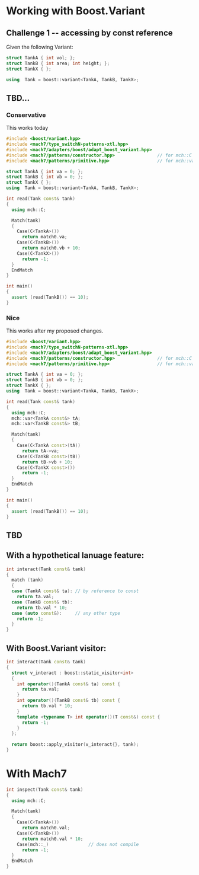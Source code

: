 


Working with Boost.Variant
==========================

Challenge 1 -- accessing by const reference
-----------------------------------------

Given the following Variant:

```c++
struct TankA { int vol; };
struct TankB { int area; int height; };
struct TankX { };

using  Tank = boost::variant<TankA, TankB, TankX>;
```



TBD...
------

### Conservative
This works today

```c++
#include <boost/variant.hpp>
#include <mach7/type_switchN-patterns-xtl.hpp>
#include <mach7/adapters/boost/adapt_boost_variant.hpp>
#include <mach7/patterns/constructor.hpp>                // for mch::C
#include <mach7/patterns/primitive.hpp>                  // for mch::var

struct TankA { int va = 0; };
struct TankB { int vb = 0; };
struct TankX { };
using  Tank = boost::variant<TankA, TankB, TankX>;

int read(Tank const& tank)
{
  using mch::C;

  Match(tank)
  {
    Case(C<TankA>())
      return match0.va;
    Case(C<TankB>())
      return match0.vb + 10;
    Case(C<TankX>())
      return -1;
  }
  EndMatch
}

int main()
{
  assert (read(TankB()) == 10);
}
```
### Nice
This works after my proposed changes.

```c++
#include <boost/variant.hpp>
#include <mach7/type_switchN-patterns-xtl.hpp>
#include <mach7/adapters/boost/adapt_boost_variant.hpp>
#include <mach7/patterns/constructor.hpp>                // for mch::C
#include <mach7/patterns/primitive.hpp>                  // for mch::var

struct TankA { int va = 0; };
struct TankB { int vb = 0; };
struct TankX { };
using  Tank = boost::variant<TankA, TankB, TankX>;

int read(Tank const& tank)
{
  using mch::C;
  mch::var<TankA const&> tA;
  mch::var<TankB const&> tB;

  Match(tank)
  {
    Case(C<TankA const>(tA))
      return tA->va;
    Case(C<TankB const>(tB))
      return tB->vb + 10;
    Case(C<TankX const>())
      return -1;
  }
  EndMatch
}

int main()
{
  assert (read(TankB()) == 10);
}
```

TBD
---




With a hypothetical lanuage feature:
------------------------------------
```c++
int interact(Tank const& tank)
{
  match (tank)
  {
  case (TankA const& ta): // by reference to const
    return ta.val;
  case (TankB const& tb):
    return tb.val * 10;
  case (auto const&):     // any other type
    return -1;
  }
}
```

With Boost.Variant visitor:
---------------------------
```c++
int interact(Tank const& tank)
{
  struct v_interact : boost::static_visitor<int>
  {
    int operator()(TankA const& ta) const {
      return ta.val;
    }
    int operator()(TankB const& tb) const {
      return tb.val * 10;
    }
    template <typename T> int operator()(T const&) const {
      return -1;
    }    
  };
  
  return boost::apply_visitor(v_interact{}, tank);
}
```

With Mach7
==========

```c++
int inspect(Tank const& tank)
{
  using mch::C;

  Match(tank)
  {
    Case(C<TankA>())
      return match0.val;
    Case(C<TankB>())
      return match0.val * 10;
    Case(mch::_)               // does not compile
      return -1;
  }
  EndMatch
}
```

